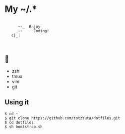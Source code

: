 # My ~/.*

```

      ~-_  Enjoy
     _-~     Coding!
   c|_|



```

## :speech_balloon:

- zsh
- tmux
- vim
- git


## Using it

```
$ cd ~
$ git clone https://github.com/totzYuta/dotfiles.git
$ cd dotfiles
$ sh bootstrap.sh
```
